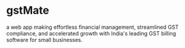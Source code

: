 # gstMate
a web app making effortless financial management, streamlined GST compliance, and accelerated growth with India's leading GST billing software for small businesses.
